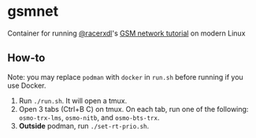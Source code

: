 # gsmnet
Container for running [@racerxdl](https://github.com/racerxdl)'s [GSM network tutorial](https://lucasteske.dev/2019/12/creating-your-own-gsm-network-with-limesdr) on modern Linux

## How-to

Note: you may replace `podman` with `docker` in `run.sh` before running if you use Docker.

1. Run `./run.sh`. It will open a tmux.
2. Open 3 tabs (Ctrl+B C) on tmux. On each tab, run one of the following: `osmo-trx-lms`, `osmo-nitb`, and `osmo-bts-trx`.
3. **Outside** podman, run `./set-rt-prio.sh`.
